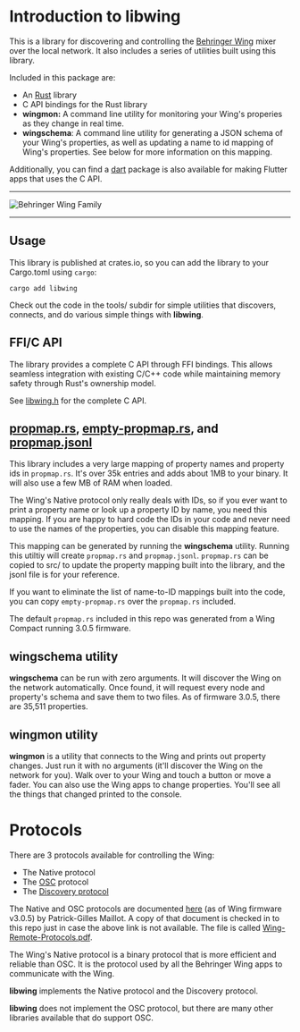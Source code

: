 # Introduction to libwing

This is a library for discovering and controlling the [Behringer
Wing](https://www.behringer.com/behringer/wing) mixer over the local network.
It also includes a series of utilities built using this library.

Included in this package are:

- An [Rust](https://rustlang.org) library
- C API bindings for the Rust library
- <b>wingmon:</b> A command line utility for monitoring your Wing's properies as they change in real time.
- <b>wingschema</b>: A command line utility for generating a JSON schema of your
  Wing's properties, as well as updating a name to id mapping of Wing's
  properties. See below for more information on this mapping.

Additionally, you can find a [dart](https://dart.dev) package is also available for making Flutter apps that uses the C API.

-------

![Behringer Wing Family](wing.jpg)

-------

## Usage

This library is published at crates.io, so you can add the library to your Cargo.toml using `cargo`:
```
cargo add libwing
```

Check out the code in the tools/ subdir for simple utilities that discovers,
connects, and do various simple things with **libwing**.

## FFI/C API

The library provides a complete C API through FFI bindings. This allows
seamless integration with existing C/C++ code while maintaining memory safety
through Rust's ownership model.

See [libwing.h](libwing.h) for the complete C API.

## [propmap.rs](src/propmap.rs), [empty-propmap.rs](src/empty-propmap.rs), and [propmap.jsonl](propmap.jsonl)

This library includes a very large mapping of property names and property ids in `propmap.rs`. It's over 35k entries and adds about 1MB to your binary. It will also use a few MB of RAM when loaded.

The Wing's Native protocol only really deals with IDs, so if you ever want to print a property name or look up a property ID by name, you need this mapping. If you are happy to hard code the IDs in your code and never need to use the names of the properties, you can disable this mapping feature.

This mapping can be generated by running the **wingschema** utility. Running this utiltiy will create `propmap.rs` and `propmap.jsonl`. `propmap.rs` can be copied to src/ to update the property mapping built into the library, and the jsonl file is for your reference.

If you want to eliminate the list of name-to-ID mappings built into the code, you can copy `empty-propmap.rs` over the `propmap.rs` included.

The default `propmap.rs` included in this repo was generated from a Wing Compact running 3.0.5 firmware.



## wingschema utility

**wingschema** can be run with zero arguments. It will discover the Wing on the
network automatically. Once found, it will request every node and property's
schema and save them to two files. As of firmware 3.0.5, there are 35,511 properties.

## wingmon utility

**wingmon** is a utility that connects to the Wing and prints out
property changes. Just run it with no arguments (it'll discover the Wing on the
network for you). Walk over to your Wing and touch a button or move a fader.
You can also use the Wing apps to change properties. You'll see all the things
that changed printed to the console.


# Protocols

There are 3 protocols available for controlling the Wing:

- The Native protocol
- The [OSC](https://en.wikipedia.org/wiki/Open_Sound_Control) protocol
- The [Discovery protocol](Discovery.md)

The Native and OSC protocols are documented
[here](https://cdn.mediavalet.com/aunsw/musictribe/mzolJdOzu0WZG59pX2LDkA/drJQVBUjakq76Xn2GcaT0Q/Original/WING%20Remote%20Protocols%20v3.0.5.pdf)
(as of Wing firmware v3.0.5) by Patrick-Gilles Maillot. A copy of that document
is checked in to this repo just in case the above link is not available. The
file is called [Wing-Remote-Protocols.pdf](Wing-Remote-Protocols.pdf).

The Wing's Native protocol is a binary protocol that is more efficient and reliable
than OSC. It is the protocol used by all the Behringer Wing apps to communicate
with the Wing.

**libwing** implements the Native protocol and the Discovery protocol.

**libwing** does not implement the OSC protocol, but there are many other
libraries available that do support OSC.

